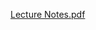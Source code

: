 [Lecture Notes.pdf](https://www.yuque.com/attachments/yuque/0/2022/pdf/12393765/1658235725307-5f716f72-8b67-4acd-bfa4-29a65b885bb1.pdf)
